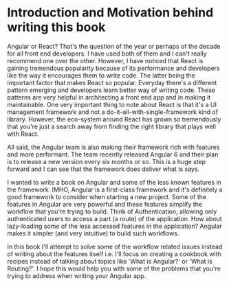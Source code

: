 # Introduction and Motivation behind writing this book

Angular or React? That's the question of the year or perhaps of the decade for all front end developers. I have used both of them and I can't really recommend one over the other. However, I have noticed that React is gaining tremendous popularity because of its performance and developers like the way it encourages them to write code. The latter being the important factor that makes React so popular. Everyday there's a different pattern emerging and developers learn better way of writing code. These patterns are very helpful in architecting a front end app and in making it maintainable. One very important thing to note about React is that it's a UI management framework and not a do-it-all-with-single-framework kind of library. However, the eco-system around React has grown so tremendously that you're just a search away from finding the right library that plays well with React.

All said, the Angular team is also making their framework rich with features and more performant. The team recently released Angular 6 and their plan is to release a new version every six months or so. This is a huge step forward and I can see that the framework does deliver what is says.

I wanted to write a book on Angular and some of the less known features in the framework. IMHO, Angular is a first-class framework and it's definitely a good framework to consider when starting a new project. Some of the features in Angular are very powerful and these features simplify the workflow that you're trying to build. Think of Authentication; allowing only authenticated users to access a part \(a route\) of the application. How about lazy-loading some of the less accessed features in the application? Angular makes it simpler \(and very intuitive\) to build such workflows.

In this book I'll attempt to solve some of the workflow related issues instead of writing about the features itself i.e. I'll focus on creating a cookbook with recipes instead of talking about topics like 'What is Angular?' or 'What is Routing?'. I hope this would help you with some of the problems that you're trying to address when writing your Angular app.

